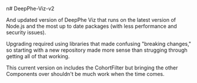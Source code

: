n# DeepPhe-Viz-v2

And updated version of DeepPhe Viz that runs on the latest version of Node.js and the most up to date packages (with less performance and security issues).

Upgrading required using libraries that made confusing "breaking changes," so starting with a new repository made more sense than strugging through getting all of that working.

This current version on includes the CohortFilter but bringing the other Components over shouldn't be much work when the time comes.
